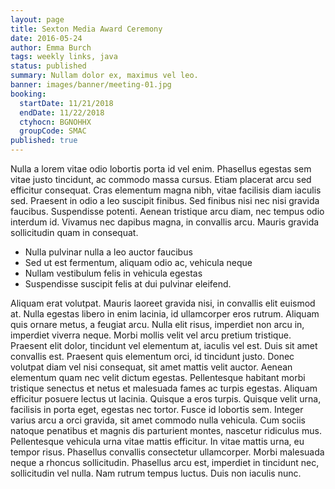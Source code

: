 ```yaml
---
layout: page
title: Sexton Media Award Ceremony
date: 2016-05-24
author: Emma Burch
tags: weekly links, java
status: published
summary: Nullam dolor ex, maximus vel leo.
banner: images/banner/meeting-01.jpg
booking:
  startDate: 11/21/2018
  endDate: 11/22/2018
  ctyhocn: BGNOHHX
  groupCode: SMAC
published: true
---
```

Nulla a lorem vitae odio lobortis porta id vel enim. Phasellus egestas sem vitae justo tincidunt, ac commodo massa cursus. Etiam placerat arcu sed efficitur consequat. Cras elementum magna nibh, vitae facilisis diam iaculis sed. Praesent in odio a leo suscipit finibus. Sed finibus nisi nec nisi gravida faucibus. Suspendisse potenti. Aenean tristique arcu diam, nec tempus odio interdum id. Vivamus nec dapibus magna, in convallis arcu. Mauris gravida sollicitudin quam in consequat.

* Nulla pulvinar nulla a leo auctor faucibus
* Sed ut est fermentum, aliquam odio ac, vehicula neque
* Nullam vestibulum felis in vehicula egestas
* Suspendisse suscipit felis at dui pulvinar eleifend.

Aliquam erat volutpat. Mauris laoreet gravida nisi, in convallis elit euismod at. Nulla egestas libero in enim lacinia, id ullamcorper eros rutrum. Aliquam quis ornare metus, a feugiat arcu. Nulla elit risus, imperdiet non arcu in, imperdiet viverra neque. Morbi mollis velit vel arcu pretium tristique. Praesent elit dolor, tincidunt vel elementum at, iaculis vel est. Duis sit amet convallis est. Praesent quis elementum orci, id tincidunt justo. Donec volutpat diam vel nisi consequat, sit amet mattis velit auctor. Aenean elementum quam nec velit dictum egestas. Pellentesque habitant morbi tristique senectus et netus et malesuada fames ac turpis egestas. Aliquam efficitur posuere lectus ut lacinia. Quisque a eros turpis.
Quisque velit urna, facilisis in porta eget, egestas nec tortor. Fusce id lobortis sem. Integer varius arcu a orci gravida, sit amet commodo nulla vehicula. Cum sociis natoque penatibus et magnis dis parturient montes, nascetur ridiculus mus. Pellentesque vehicula urna vitae mattis efficitur. In vitae mattis urna, eu tempor risus. Phasellus convallis consectetur ullamcorper. Morbi malesuada neque a rhoncus sollicitudin. Phasellus arcu est, imperdiet in tincidunt nec, sollicitudin vel nulla. Nam rutrum tempus luctus. Duis non iaculis nunc.
